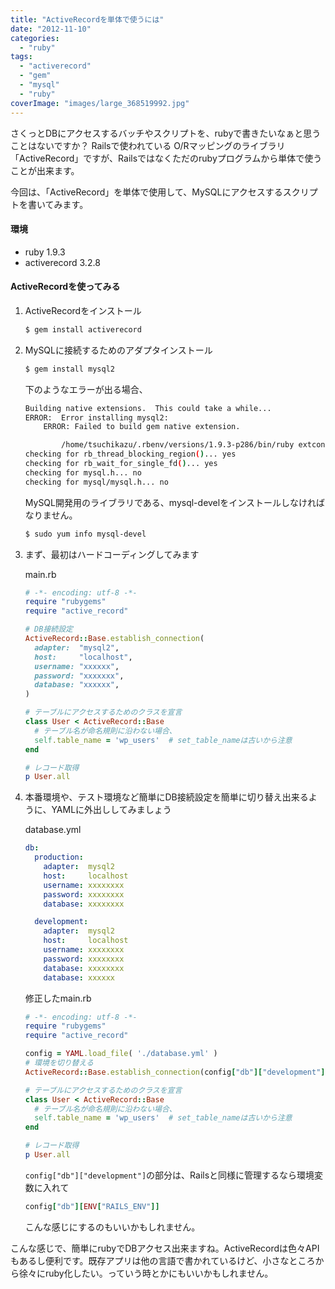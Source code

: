 ```yaml
---
title: "ActiveRecordを単体で使うには"
date: "2012-11-10"
categories:
  - "ruby"
tags:
  - "activerecord"
  - "gem"
  - "mysql"
  - "ruby"
coverImage: "images/large_368519992.jpg"
---
```


さくっとDBにアクセスするバッチやスクリプトを、rubyで書きたいなぁと思うことはないですか？
Railsで使われている O/Rマッピングのライブラリ「ActiveRecord」ですが、Railsではなくただのrubyプログラムから単体で使うことが出来ます。

今回は、「ActiveRecord」を単体で使用して、MySQLにアクセスするスクリプトを書いてみます。

#### 環境

- ruby 1.9.3
- activerecord 3.2.8

#### ActiveRecordを使ってみる

1. ActiveRecordをインストール

    ```sh
    $ gem install activerecord
    ```

2. MySQLに接続するためのアダプタインストール

    ```sh
    $ gem install mysql2
    ```

    下のようなエラーが出る場合、

    ```sh
    Building native extensions.  This could take a while...
    ERROR:  Error installing mysql2:
        ERROR: Failed to build gem native extension.

            /home/tsuchikazu/.rbenv/versions/1.9.3-p286/bin/ruby extconf.rb
    checking for rb_thread_blocking_region()... yes
    checking for rb_wait_for_single_fd()... yes
    checking for mysql.h... no
    checking for mysql/mysql.h... no
    ```

    MySQL開発用のライブラリである、mysql-develをインストールしなければなりません。

    ```sh
    $ sudo yum info mysql-devel
    ```

3. まず、最初はハードコーディングしてみます

    main.rb

    ```rb
    # -*- encoding: utf-8 -*-
    require "rubygems"
    require "active_record"

    # DB接続設定
    ActiveRecord::Base.establish_connection(
      adapter:  "mysql2",
      host:     "localhost",
      username: "xxxxxx",
      password: "xxxxxxx",
      database: "xxxxxx",
    )

    # テーブルにアクセスするためのクラスを宣言
    class User < ActiveRecord::Base
      # テーブル名が命名規則に沿わない場合、
      self.table_name = 'wp_users'  # set_table_nameは古いから注意
    end

    # レコード取得
    p User.all
    ```

4. 本番環境や、テスト環境など簡単にDB接続設定を簡単に切り替え出来るように、YAMLに外出ししてみましょう

    database.yml

    ```yml
    db:
      production:
        adapter:  mysql2
        host:     localhost
        username: xxxxxxxx
        password: xxxxxxxx
        database: xxxxxxxx

      development:
        adapter:  mysql2
        host:     localhost
        username: xxxxxxxx
        password: xxxxxxxx
        database: xxxxxxxx
        database: xxxxxx
    ```

    修正したmain.rb

    ```rb
    # -*- encoding: utf-8 -*-
    require "rubygems"
    require "active_record"

    config = YAML.load_file( './database.yml' )
    # 環境を切り替える
    ActiveRecord::Base.establish_connection(config["db"]["development"])

    # テーブルにアクセスするためのクラスを宣言
    class User < ActiveRecord::Base
      # テーブル名が命名規則に沿わない場合、
      self.table_name = 'wp_users'  # set_table_nameは古いから注意
    end

    # レコード取得
    p User.all
    ```

    `config["db"]["development"]`の部分は、Railsと同様に管理するなら環境変数に入れて

    ```rb
    config["db"][ENV["RAILS_ENV"]]
    ```

    こんな感じにするのもいいかもしれません。


こんな感じで、簡単にrubyでDBアクセス出来ますね。ActiveRecordは色々APIもあるし便利です。既存アプリは他の言語で書かれているけど、小さなところから徐々にruby化したい。っていう時とかにもいいかもしれません。
